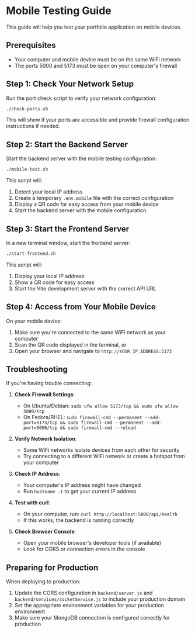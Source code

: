 # Mobile Testing Guide

This guide will help you test your portfolio application on mobile devices.

## Prerequisites

- Your computer and mobile device must be on the same WiFi network
- The ports 5000 and 5173 must be open on your computer's firewall

## Step 1: Check Your Network Setup

Run the port check script to verify your network configuration:

```bash
./check-ports.sh
```

This will show if your ports are accessible and provide firewall configuration instructions if needed.

## Step 2: Start the Backend Server

Start the backend server with the mobile testing configuration:

```bash
./mobile-test.sh
```

This script will:
1. Detect your local IP address
2. Create a temporary `.env.mobile` file with the correct configuration
3. Display a QR code for easy access from your mobile device
4. Start the backend server with the mobile configuration

## Step 3: Start the Frontend Server

In a new terminal window, start the frontend server:

```bash
./start-frontend.sh
```

This script will:
1. Display your local IP address
2. Show a QR code for easy access
3. Start the Vite development server with the correct API URL

## Step 4: Access from Your Mobile Device

On your mobile device:
1. Make sure you're connected to the same WiFi network as your computer
2. Scan the QR code displayed in the terminal, or
3. Open your browser and navigate to `http://YOUR_IP_ADDRESS:5173`

## Troubleshooting

If you're having trouble connecting:

1. **Check Firewall Settings**:
   - On Ubuntu/Debian: `sudo ufw allow 5173/tcp && sudo ufw allow 5000/tcp`
   - On Fedora/RHEL: `sudo firewall-cmd --permanent --add-port=5173/tcp && sudo firewall-cmd --permanent --add-port=5000/tcp && sudo firewall-cmd --reload`

2. **Verify Network Isolation**:
   - Some WiFi networks isolate devices from each other for security
   - Try connecting to a different WiFi network or create a hotspot from your computer

3. **Check IP Address**:
   - Your computer's IP address might have changed
   - Run `hostname -I` to get your current IP address

4. **Test with curl**:
   - On your computer, run: `curl http://localhost:5000/api/health`
   - If this works, the backend is running correctly

5. **Check Browser Console**:
   - Open your mobile browser's developer tools (if available)
   - Look for CORS or connection errors in the console

## Preparing for Production

When deploying to production:

1. Update the CORS configuration in `backend/server.js` and `backend/services/socketService.js` to include your production domain
2. Set the appropriate environment variables for your production environment
3. Make sure your MongoDB connection is configured correctly for production
